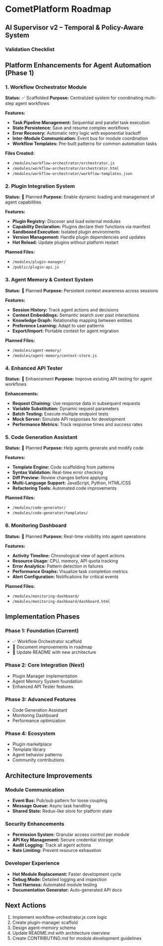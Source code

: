 # CometPlatform Roadmap

## AI Supervisor v2 – Temporal & Policy-Aware System

### Validation Checklist

## Platform Enhancements for Agent Automation (Phase 1)

### 1. Workflow Orchestrator Module
**Status:** ✅ Scaffolded
**Purpose:** Centralized system for coordinating multi-step agent workflows

**Features:**
- **Task Pipeline Management:** Sequential and parallel task execution
- **State Persistence:** Save and resume complex workflows
- **Error Recovery:** Automatic retry logic with exponential backoff
- **Inter-Module Communication:** Event bus for module coordination
- **Workflow Templates:** Pre-built patterns for common automation tasks

**Files Created:**
- `/modules/workflow-orchestrator/orchestrator.js`
- `/modules/workflow-orchestrator/orchestrator.html`
- `/modules/workflow-orchestrator/workflow-templates.json`

### 2. Plugin Integration System
**Status:** 🚧 Planned
**Purpose:** Enable dynamic loading and management of agent capabilities

**Features:**
- **Plugin Registry:** Discover and load external modules
- **Capability Declaration:** Plugins declare their functions via manifest
- **Sandboxed Execution:** Isolated plugin environments
- **Version Management:** Handle plugin dependencies and updates
- **Hot Reload:** Update plugins without platform restart

**Planned Files:**
- `/modules/plugin-manager/`
- `/public/plugin-api.js`

### 3. Agent Memory & Context System
**Status:** 🚧 Planned
**Purpose:** Persistent context awareness across sessions

**Features:**
- **Session History:** Track agent actions and decisions
- **Context Embeddings:** Semantic search over past interactions
- **Knowledge Graph:** Relationship mapping between entities
- **Preference Learning:** Adapt to user patterns
- **Export/Import:** Portable context for agent migration

**Planned Files:**
- `/modules/agent-memory/`
- `/modules/agent-memory/context-store.js`

### 4. Enhanced API Tester
**Status:** 🔄 Enhancement
**Purpose:** Improve existing API testing for agent workflows

**Enhancements:**
- **Request Chaining:** Use response data in subsequent requests
- **Variable Substitution:** Dynamic request parameters
- **Batch Testing:** Execute multiple endpoint tests
- **Mock Server:** Simulate API responses for development
- **Performance Metrics:** Track response times and success rates

### 5. Code Generation Assistant
**Status:** 🚧 Planned
**Purpose:** Help agents generate and modify code

**Features:**
- **Template Engine:** Code scaffolding from patterns
- **Syntax Validation:** Real-time error checking
- **Diff Preview:** Review changes before applying
- **Multi-Language Support:** JavaScript, Python, HTML/CSS
- **Refactoring Tools:** Automated code improvements

**Planned Files:**
- `/modules/code-generator/`
- `/modules/code-generator/templates/`

### 6. Monitoring Dashboard
**Status:** 🚧 Planned
**Purpose:** Real-time visibility into agent operations

**Features:**
- **Activity Timeline:** Chronological view of agent actions
- **Resource Usage:** CPU, memory, API quota tracking
- **Error Analytics:** Pattern detection in failures
- **Performance Graphs:** Visualize task completion metrics
- **Alert Configuration:** Notifications for critical events

**Planned Files:**
- `/modules/monitoring-dashboard/`
- `/modules/monitoring-dashboard/dashboard.html`

## Implementation Phases

### Phase 1: Foundation (Current)
- ✅ Workflow Orchestrator scaffold
- 🔄 Document improvements in roadmap
- 🔄 Update README with new architecture

### Phase 2: Core Integration (Next)
- Plugin Manager implementation
- Agent Memory System foundation
- Enhanced API Tester features

### Phase 3: Advanced Features
- Code Generation Assistant
- Monitoring Dashboard
- Performance optimization

### Phase 4: Ecosystem
- Plugin marketplace
- Template library
- Agent behavior patterns
- Community contributions

## Architecture Improvements

### Module Communication
- **Event Bus:** Pub/sub pattern for loose coupling
- **Message Queue:** Async task handling
- **Shared State:** Redux-like store for platform state

### Security Enhancements
- **Permission System:** Granular access control per module
- **API Key Management:** Secure credential storage
- **Audit Logging:** Track all agent actions
- **Rate Limiting:** Prevent resource exhaustion

### Developer Experience
- **Hot Module Replacement:** Faster development cycle
- **Debug Mode:** Detailed logging and inspection
- **Test Harness:** Automated module testing
- **Documentation Generator:** Auto-generated API docs

## Next Actions
1. Implement workflow-orchestrator.js core logic
2. Create plugin-manager scaffold
3. Design agent-memory schema
4. Update README.md with architecture overview
5. Create CONTRIBUTING.md for module development guidelines